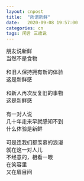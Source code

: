 ```yaml
---
layout: cnpost
title:  "所谓新鲜"
date:   2020-09-08 19:57:00
categories: cn
tags: 闲言 三歳说
---
```


朋友说新鲜<br>
当然不是食物<br>
<br>
和旧人保持拥有新的体验<br>
这是新鲜感<br>
<br>
和新人再次反复旧的事物<br>
这是新鲜感<br>
<br>
有一对人说<br>
几十年走来早就感知不到<br>
什么体验是新鲜<br>
<br>
可是连我们都羡慕的浪漫<br>
就在这一对人儿<br>
不经意的，相看一眼<br>
在笑容里<br>
又在眉目间
